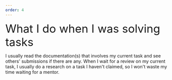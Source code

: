 ```yaml
---
order: 4
---
```


<div style="font-size: 35px">What I do when I was solving tasks</div>

I usually read the documentation(s) that involves my current task and see others' submissions if there are any.
When I wait for a review on my current task, I usually do a research on a task I haven't claimed, so I won't waste my time waiting for a mentor.
